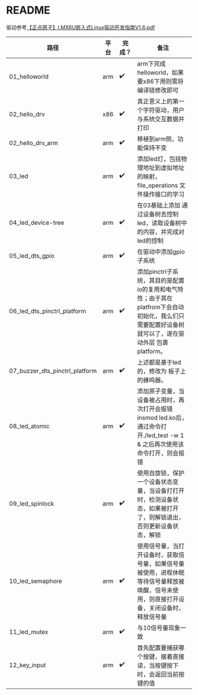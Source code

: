 # README

驱动参考[【正点原子】I.MX6U嵌入式Linux驱动开发指南V1.6.pdf](../docs/【正点原子】I.MX6U嵌入式Linux驱动开发指南V1.6.pdf)



|路径|平台|完成？|备注|
|-|-|-|-|
|01_helloworld|arm|:heavy_check_mark:|arm下完成helloworld，如果要x86下用则需将编译链修改即可|
|02_hello_drv|x86|:heavy_check_mark:|真正意义上的第一个字符驱动，用户与系统交互数据并打印|
|02_hello_drv_arm|arm|:heavy_check_mark:|移植到arm侧，功能保持不变|
|03_led|arm|:heavy_check_mark:|添加led灯，包括物理地址到虚拟地址的映射，file_operations 文件操作接口的学习|
|04_led_device-tree|arm|:heavy_check_mark:|在03基础上添加 通过设备树去控制led，读取设备树中的内容，并完成对led的控制|
|05_led_dts_gpio|arm|:heavy_check_mark:|在驱动中添加gpio子系统|
|06_led_dts_pinctrl_platform|arm|:heavy_check_mark:|添加pinctrl子系统，其目的是配置io的复用和电气特性；由于其在platfrom下会自动初始化，我么们只需要配置好设备树就可以了，遂在驱动外层 包裹 platform。|
|07_buzzer_dts_pinctrl_platform|arm|:heavy_check_mark:|上述都是基于led的，修改为 板子上的蜂鸣器。|
|08_led_atomic|arm|:heavy_check_mark:| 添加原子变量，当设备被占用时，再次打开会报错<br> insmod led.ko后，通过命令打开./led_test -w 1 & 之后再次使用该命令打开，则会报错|
|09_led_spinlock|arm|:heavy_check_mark:|使用自旋锁，保护一个设备状态变量，当设备打打开时，检测设备状态，如果被打开了，则解锁退出，否则更新设备状态，解锁|
|10_led_semaphore|arm|:heavy_check_mark:|使用信号量，当打开设备时，获取信号量，如果信号量被使用，进程休眠等待信号量释放被唤醒，信号未使用，则直接打开设备，关闭设备时，释放信号量|
|11_led_mutex|arm|:heavy_check_mark:|与10信号量现象一致|
|12_key_input|arm|:heavy_check_mark:|首先配置要捕获哪个按键，接着直接读，当按键按下时，会返回当前按键的值|

